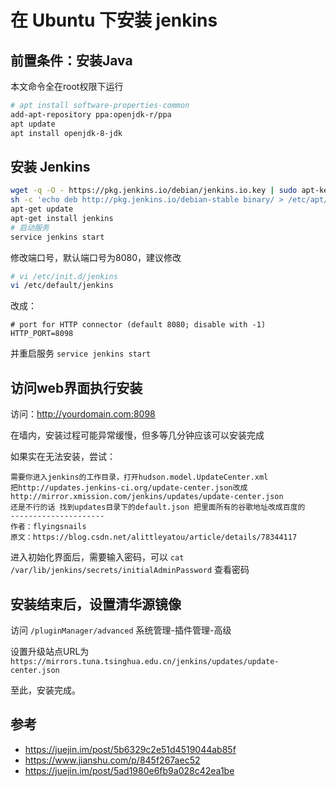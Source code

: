 # 在 Ubuntu 下安装 jenkins

## 前置条件：安装Java

本文命令全在root权限下运行

```bash
# apt install software-properties-common
add-apt-repository ppa:openjdk-r/ppa
apt update
apt install openjdk-8-jdk
```

## 安装 Jenkins

```bash
wget -q -O - https://pkg.jenkins.io/debian/jenkins.io.key | sudo apt-key add -
sh -c 'echo deb http://pkg.jenkins.io/debian-stable binary/ > /etc/apt/sources.list.d/jenkins.list'
apt-get update
apt-get install jenkins
# 启动服务
service jenkins start
```

修改端口号，默认端口号为8080，建议修改

```bash
# vi /etc/init.d/jenkins
vi /etc/default/jenkins
```

改成：

```text
# port for HTTP connector (default 8080; disable with -1)
HTTP_PORT=8098
```

并重启服务 `service jenkins start`

## 访问web界面执行安装

访问：http://yourdomain.com:8098

在墙内，安装过程可能异常缓慢，但多等几分钟应该可以安装完成

如果实在无法安装，尝试：

```text
需要你进入jenkins的工作目录，打开hudson.model.UpdateCenter.xml
把http://updates.jenkins-ci.org/update-center.json改成http://mirror.xmission.com/jenkins/updates/update-center.json
还是不行的话 找到updates目录下的default.json 把里面所有的谷歌地址改成百度的
--------------------- 
作者：flyingsnails 
原文：https://blog.csdn.net/alittleyatou/article/details/78344117 
```

进入初始化界面后，需要输入密码，可以 `cat /var/lib/jenkins/secrets/initialAdminPassword` 查看密码

## 安装结束后，设置清华源镜像

访问 `/pluginManager/advanced` 系统管理-插件管理-高级

设置升级站点URL为 `https://mirrors.tuna.tsinghua.edu.cn/jenkins/updates/update-center.json`

至此，安装完成。

## 参考

- https://juejin.im/post/5b6329c2e51d4519044ab85f
- https://www.jianshu.com/p/845f267aec52
- https://juejin.im/post/5ad1980e6fb9a028c42ea1be
